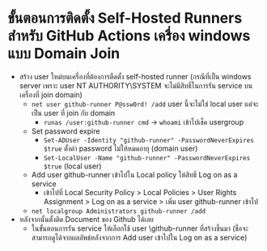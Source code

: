 # ขั้นตอนการติดตั้ง Self-Hosted Runners สำหรับ GitHub Actions เครื่อง windows แบบ Domain Join

- สร้าง user ใหม่บนเครื่องที่ต้องการตืดตั้ง self-hosted runner (กรณีที่เป็น windows server เพราะ user NT AUTHORITY\SYSTEM จะไม่มีสิทธิ์ในการรัน service บนเครื่องที่ join domain)
  - `net user github-runner P@ssw0rd! /add` user นี้จะไม่ใช่ local user แต่จะเป็น user ที่ join กับ domain
    - `runas /user:github-runner cmd` -> `whoami` เข้าไปเช็ค usergroup
  - Set password expire
    - `Set-ADUser -Identity "github-runner" -PasswordNeverExpires $true` ตั้งค่า password ไม่ให้หมดอายุ (domain user)
    - `Set-LocalUser -Name "github-runner" -PasswordNeverExpires $true` (local user)
  - Add user github-runner เข้าไปใน Local policy ให้สิทธิ์ Log on as a service
    - เข้าไปที่ Local Security Policy > Local Policies > User Rights Assignment > Log on as a service > เพิ่ม user github-runner เข้าไป
  - `net localgroup Administrators github-runner /add`
- หลังจากนั้นตั้งติด Document ของ Github ได้เลย
  - ในขั้นตอนการรัน service ให้เลือกใช้ user <Domain>\github-runner ที่สร้างขึ้นมา (ชื่อจะสามารถดูได้จากผลลัพธ์หลังจากการ Add user เข้าไปใน Log on as a service)
